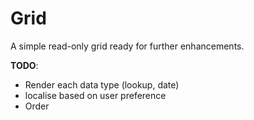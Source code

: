 # Grid
A simple read-only grid ready for further enhancements.

<b>TODO</b>:
* Render each data type (lookup, date)
* localise based on user preference
* Order
